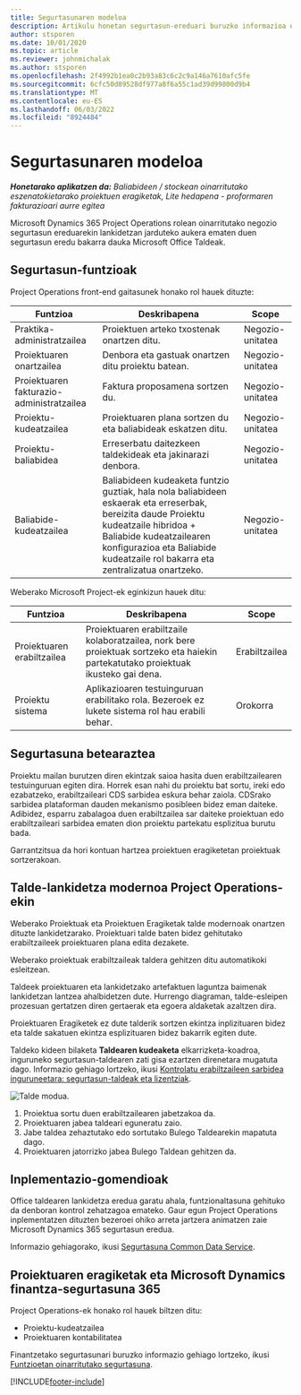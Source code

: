 ```yaml
---
title: Segurtasunaren modeloa
description: Artikulu honetan segurtasun-ereduari buruzko informazioa ematen da Dynamics 365 Project Operations.
author: stsporen
ms.date: 10/01/2020
ms.topic: article
ms.reviewer: johnmichalak
ms.author: stsporen
ms.openlocfilehash: 2f4992b1ea0c2b93a83c6c2c9a146a7610afc5fe
ms.sourcegitcommit: 6cfc50d89528df977a8f6a55c1ad39d99800d9b4
ms.translationtype: MT
ms.contentlocale: eu-ES
ms.lasthandoff: 06/03/2022
ms.locfileid: "8924484"
---
```

# <a name="security-model"></a>Segurtasunaren modeloa

_**Honetarako aplikatzen da:** Baliabideen / stockean oinarritutako eszenatokietarako proiektuen eragiketak, Lite hedapena - proformaren fakturazioari aurre egitea_



Microsoft Dynamics 365 Project Operations rolean oinarritutako negozio segurtasun ereduarekin lankidetzan jarduteko aukera ematen duen segurtasun eredu bakarra dauka Microsoft Office Taldeak. 


## <a name="security-roles"></a>Segurtasun-funtzioak
Project Operations front-end gaitasunek honako rol hauek dituzte:

| Funtzioa                          | Deskribapena                                                                                                                                                                 | Scope |
|-------------------------------|-----------------------------------------------------------------------------------------------------------------------------------------------------------------------------|------|
| Praktika-administratzailea              | Proiektuen arteko txostenak onartzen ditu.                                                                                                            | Negozio-unitatea              |
| Proiektuaren onartzailea              | Denbora eta gastuak onartzen ditu proiektu batean.                                                                                                                              | Negozio-unitatea |
| Proiektuaren fakturazio-administratzailea | Faktura proposamena sortzen du.                                                                                                                                                 | Negozio-unitatea |
| Proiektu-kudeatzailea               | Proiektuaren plana sortzen du eta baliabideak eskatzen ditu.                                                                                                                              | Negozio-unitatea |
| Proiektu-baliabidea              | Erreserbatu daitezkeen taldekideak eta jakinarazi denbora.                                                                                                          | Negozio-unitatea|
| Baliabide-kudeatzailea              | Baliabideen kudeaketa funtzio guztiak, hala nola baliabideen eskaerak eta erreserbak, bereizita daude Proiektu kudeatzaile hibridoa + Baliabide kudeatzailearen konfigurazioa eta Baliabide kudeatzaile rol bakarra eta zentralizatua onartzeko. | Negozio-unitatea |


Weberako Microsoft Project-ek eginkizun hauek ditu:

| Funtzioa           | Deskribapena                                                                                                        | Scope  |
|----------------|--------------------------------------------------------------------------------------------------------------------|--------|
| Proiektuaren erabiltzailea   | Proiektuaren erabiltzaile kolaboratzailea, nork bere proiektuak sortzeko eta haiekin partekatutako proiektuak ikusteko gai dena. | Erabiltzailea   |
| Proiektu sistema | Aplikazioaren testuinguruan erabilitako rola. Bezeroek ez lukete sistema rol hau erabili behar.                                    | Orokorra |

## <a name="security-enforcement"></a>Segurtasuna betearaztea
Proiektu mailan burutzen diren ekintzak saioa hasita duen erabiltzailearen testuinguruan egiten dira. Horrek esan nahi du proiektu bat sortu, ireki edo ezabatzeko, erabiltzaileari CDS sarbidea eskura behar zaiola. CDSrako sarbidea plataforman dauden mekanismo posibleen bidez eman daiteke. Adibidez, esparru zabalagoa duen erabiltzailea sar daiteke proiektuan edo erabiltzaileari sarbidea ematen dion proiektu partekatu esplizitua burutu bada.

Garrantzitsua da hori kontuan hartzea proiektuen eragiketetan proiektuak sortzerakoan.

## <a name="modern-group-collaboration-with-project-operations"></a>Talde-lankidetza modernoa Project Operations-ekin
Weberako Proiektuak eta Proiektuen Eragiketak talde modernoak onartzen dituzte lankidetzarako. Proiektuari talde baten bidez gehitutako erabiltzaileek proiektuaren plana edita dezakete.

Weberako proiektuak erabiltzaileak taldera gehitzen ditu automatikoki esleitzean.

Taldeek proiektuaren eta lankidetzako artefaktuen laguntza baimenak lankidetzan lantzea ahalbidetzen dute. Hurrengo diagraman, talde-esleipen prozesuan gertatzen diren gertaerak eta egoera aldaketak azaltzen dira.

Proiektuaren Eragiketek ez dute talderik sortzen ekintza inplizituaren bidez eta talde sakatuen ekintza esplizituaren bidez bakarrik egiten dute.

Taldeko kideen bilaketa **Taldearen kudeaketa** elkarrizketa-koadroa, inguruneko segurtasun-taldearen zati gisa ezartzen direnetara mugatuta dago. Informazio gehiago lortzeko, ikusi [Kontrolatu erabiltzaileen sarbidea inguruneetara: segurtasun-taldeak eta lizentziak](/power-platform/admin/control-user-access).

![Talde modua.](./media/groupsmode.png)

1. Proiektua sortu duen erabiltzailearen jabetzakoa da.
2. Proiektuaren jabea taldeari eguneratu zaio.
3. Jabe taldea zehaztutako edo sortutako Bulego Taldearekin mapatuta dago.
4. Proiektuaren jatorrizko jabea Bulego Taldean gehitzen da.

## <a name="deployment-recommendation"></a>Inplementazio-gomendioak
Office taldearen lankidetza eredua garatu ahala, funtzionaltasuna gehituko da denboran kontrol zehatzagoa emateko. Gaur egun Project Operations inplementatzen dituzten bezeroei ohiko arreta jartzera animatzen zaie Microsoft Dynamics 365 segurtasun eredua.

Informazio gehiagorako, ikusi [Segurtasuna Common Data Service](/power-platform/admin/wp-security).

## <a name="project-operations-and-microsoft-dynamics-365-finance-security"></a>Proiektuaren eragiketak eta Microsoft Dynamics finantza-segurtasuna 365
Project Operations-ek honako rol hauek biltzen ditu:

- Proiektu-kudeatzailea
- Proiektuaren kontabilitatea

Finantzetako segurtasunari buruzko informazio gehiago lortzeko, ikusi [Funtzioetan oinarritutako segurtasuna](/dynamics365/fin-ops-core/dev-itpro/sysadmin/role-based-security).




[!INCLUDE[footer-include](../includes/footer-banner.md)]
